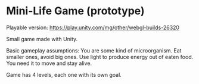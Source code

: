 # Mini-Life Game (prototype)
Playable version: https://play.unity.com/mg/other/webgl-builds-26320

Small game made with Unity.

Basic gameplay assumptions:
You are some kind of microorganism. Eat smaller ones, avoid big ones. 
Use light to produce energy out of eaten food. You need it to move and stay alive.

Game has 4 levels, each one with its own goal.
